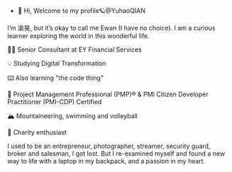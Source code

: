 - 👋 Hi, Welcome to my profile🪐@YuhaoQIAN

I’m 渝昊, but it’s okay to call me Ewan (I have no choice). I am a curious learner exploring the world in this wonderful life. 

👨‍💻 Senior Consultant at EY Financial Services

💡 Studying Digital Transformation

⌨️ Also learning "the code thing"

📜 Project Management Professional (PMP)® & PMI Citizen Developer Practitioner (PMI-CDP) Certified

🏔 Mountaineering, swimming and volleyball

🌻 Charity enthusiast


I used to be an entrepreneur, photographer, streamer, security guard, broker and salesman, I got lost. But I re-examined myself and found a new way to life with a laptop in my backpack, and a passion in my heart.

<!---
YuhaoQIAN/YuhaoQIAN is a ✨ special ✨ repository because its `README.md` (this file) appears on your GitHub profile.
You can click the Preview link to take a look at your changes.
--->

